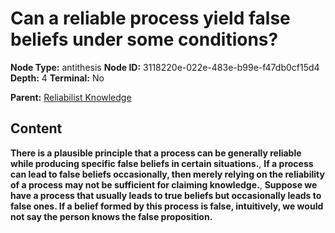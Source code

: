 # Can a reliable process yield false beliefs under some conditions?

**Node Type:** antithesis
**Node ID:** 3118220e-022e-483e-b99e-f47db0cf15d4
**Depth:** 4
**Terminal:** No

**Parent:** [Reliabilist Knowledge](reliabilist-knowledge-synthesis-39c051d4-b9e7-4eca-8450-82df74cd9519.md)

## Content

**There is a plausible principle that a process can be generally reliable while producing specific false beliefs in certain situations.**, **If a process can lead to false beliefs occasionally, then merely relying on the reliability of a process may not be sufficient for claiming knowledge.**, **Suppose we have a process that usually leads to true beliefs but occasionally leads to false ones. If a belief formed by this process is false, intuitively, we would not say the person knows the false proposition.**
